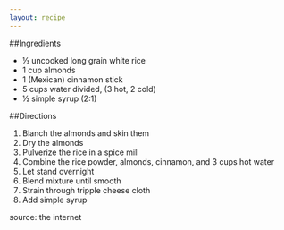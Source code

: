 ```yaml
---
layout: recipe
---
```


##Ingredients

- &#8531; uncooked long grain white rice
- 1 cup almonds
- 1 (Mexican) cinnamon stick
- 5 cups water divided, (3 hot, 2 cold)
- &frac12; simple syrup (2:1)

##Directions
1. Blanch the almonds and skin them
2. Dry the almonds
3. Pulverize the rice in a spice mill
4. Combine the rice powder, almonds, cinnamon, and 3 cups hot water
5. Let stand overnight
6. Blend mixture until smooth
7. Strain through tripple cheese cloth
8. Add simple syrup

source: the internet

	



